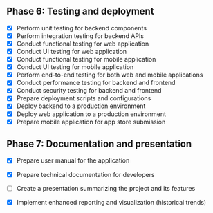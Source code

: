 ## Phase 6: Testing and deployment

- [x] Perform unit testing for backend components
- [x] Perform integration testing for backend APIs
- [x] Conduct functional testing for web application
- [x] Conduct UI testing for web application
- [x] Conduct functional testing for mobile application
- [x] Conduct UI testing for mobile application
- [x] Perform end-to-end testing for both web and mobile applications
- [x] Conduct performance testing for backend and frontend
- [x] Conduct security testing for backend and frontend
- [x] Prepare deployment scripts and configurations
- [x] Deploy backend to a production environment
- [x] Deploy web application to a production environment
- [x] Prepare mobile application for app store submission

## Phase 7: Documentation and presentation

- [x] Prepare user manual for the application
- [x] Prepare technical documentation for developers
- [ ] Create a presentation summarizing the project and its features


- [x] Implement enhanced reporting and visualization (historical trends)


